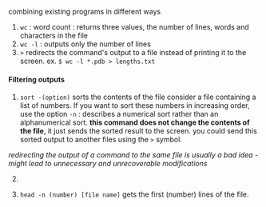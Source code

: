
combining existing programs in different ways

1. `wc` : word count : returns three values, the number of lines, words and characters in the file
2. `wc -l` : outputs only the number of lines
3. `>` redirects the command's output to a file instead of printing it to the screen.
	ex. `$ wc -l *.pdb > lengths.txt`

#### Filtering outputs

1. `sort -(option)` sorts the contents of the file
	consider a file containing a list of numbers. If you want to sort these numbers in increasing order, use the option `-n` : describes a numerical sort rather than an alphanumerical sort. **this command does not change the contents of the file**, it just sends the sorted result to the screen.
you could send this sorted output to another files using the `>`  symbol.

*redirecting the output of a command to the same file is usually a bad idea - might lead to unnecessary and unrecoverable modifications*


2. 


2. `head -n (number) [file name]` gets the first (number) lines of the file.

	

	